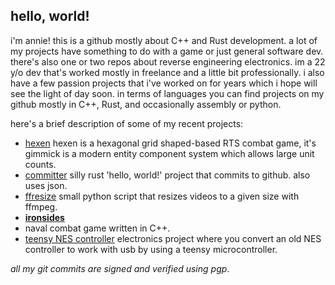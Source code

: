 ## hello, world!
i'm annie! this is a github mostly about C++ and Rust development. a lot of my projects have something to do with a game or just general software dev. there's also one or two repos about reverse engineering electronics. im a 22 y/o dev that's worked mostly in freelance and a little bit professionally. i also have a few passion projects that i've worked on for years which i hope will see the light of day soon. in terms of languages you can find projects on my github mostly in C++, Rust, and occasionally assembly or python.

here's a brief description of some of my recent projects:
* [hexen](https://github.com/proficiency/hexen)
 hexen is a hexagonal grid shaped-based RTS combat game, it's gimmick is a modern entity component system which allows large unit counts.
* [committer](https://github.com/proficiency/committer)
  silly rust 'hello, world!' project that commits to github. also uses json. 
* [ffresize](https://github.com/proficiency/ffresize)
  small python script that resizes videos to a given size with ffmpeg.
* **[ironsides](https://github.com/proficiency/ironsides/)**
* naval combat game written in C++. 
* [teensy NES controller](https://github.com/proficiency/teensy_nes_controller)
  electronics project where you convert an old NES controller to work with usb by using a teensy microcontroller.

_all my git commits are signed and verified using pgp_.
